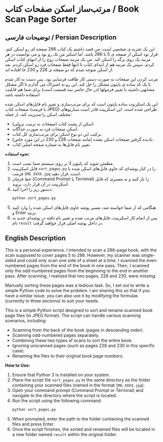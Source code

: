 # مرتب‌ساز اسکن صفحات کتاب / Book Scan Page Sorter

## توضیحات فارسی / Persian Description


این یک تجربه ی شخصی است. من قصد داشتم یک کتاب 286 صفحه ای رو اسکن کنم. قرار بود اسکن از صفحه ی 5 تا 286 باشد. اما اسکنر من تک رو بود و می توانست در هر مرتبه یک روی برگه را اسکن کند. من یک مرتبه صفحات زوج را از انتهای کتاب اسکن کردم. سپس یک مرتبه هم از ابتدای کتاب تا انتها فقط صفحات فرد رو اسکن کردم. بعد از اسکن متوجه شدم که دو صفحه ی 228 و 230 جا افتاده اند. 

مرتب کردن این صفحات به صورت دستی کار طاقت فرسایی بود. پس دست به کار شدم تا یک کد ساده ی پایتون مشکل را حل کند. این رو به اشتراک می گذارم تا اگر مشکل مشابهی داشتید با تغییر فرمولها (در حال حاضر سه قسمت است) برای شما هم قابلیت استفاده داشته باشد

این یک اسکریپت ساده پایتون است که برای مرتب‌سازی و تغییر نام فایل‌های اسکن شده صفحات کتاب (با فرمت JPEG) طراحی شده است. این اسکریپت قادر است سناریوهای مختلف اسکن را مدیریت کند، از جمله:

* اسکن از پشت کتاب (صفحات به ترتیب نزولی).
* اسکن صفحات فرد به صورت جداگانه.
* ترکیب این دو نوع اسکن برای مرتب‌سازی کل کتاب.
* نادیده گرفتن صفحات اسکن نشده (مانند صفحات 228 و 230 در این مورد خاص).
* تغییر نام فایل‌ها به شماره صفحه اصلی کتاب.

**نحوه استفاده:**

1.  مطمئن شوید که پایتون 3 بر روی سیستم شما نصب است.
2.  فایل اسکریپت `sort_pages.py` را در کنار پوشه‌ای که حاوی فایل‌های اسکن شده با فرمت `IMG_XXXX.jpg` است، قرار دهید.
3.  خط فرمان (Command Prompt یا Terminal) را باز کنید و به مسیری که فایل اسکریپت در آن قرار دارد، بروید.
4.  دستور زیر را اجرا کنید:
    ```bash
    python sort_pages.py
    ```
5.  هنگامی که از شما خواسته شد، مسیر پوشه حاوی فایل‌های اسکن شده را وارد کنید و Enter بزنید.
6.  پس از اتمام کار اسکریپت، فایل‌های مرتب شده و تغییر نام یافته در پوشه‌ای جدید به نام `result` در داخل پوشه اصلی قرار خواهند گرفت.

## English Description

This is a personal experience. I intended to scan a 286-page book, with the scan supposed to cover pages 5 to 286. However, my scanner was single-sided and could only scan one side of a sheet at a time. I scanned the even-numbered pages from the end of the book in one pass. Then, I scanned only the odd-numbered pages from the beginning to the end in another pass. After scanning, I realized that two pages, 228 and 230, were missing.

Manually sorting these pages was a tedious task. So, I set out to write a simple Python code to solve the problem. I am sharing this so that if you have a similar issue, you can also use it by modifying the formulas (currently in three sections) to suit your needs.

This is a simple Python script designed to sort and rename scanned book page files (in JPEG format). The script can handle various scanning scenarios, including:

* Scanning from the back of the book (pages in descending order).
* Scanning odd-numbered pages separately.
* Combining these two types of scans to sort the entire book.
* Ignoring unscanned pages (such as pages 228 and 230 in this specific case).
* Renaming the files to their original book page numbers.

**How to Use:**

1.  Ensure that Python 3 is installed on your system.
2.  Place the script file `sort_pages.py` in the same directory as the folder containing your scanned files (named in the format `IMG_XXXX.jpg`).
3.  Open your command prompt (Command Prompt or Terminal) and navigate to the directory where the script is located.
4.  Run the script using the following command:
    ```bash
    python sort_pages.py
    ```
5.  When prompted, enter the path to the folder containing the scanned files and press Enter.
6.  Once the script finishes, the sorted and renamed files will be located in a new folder named `result` within the original folder.